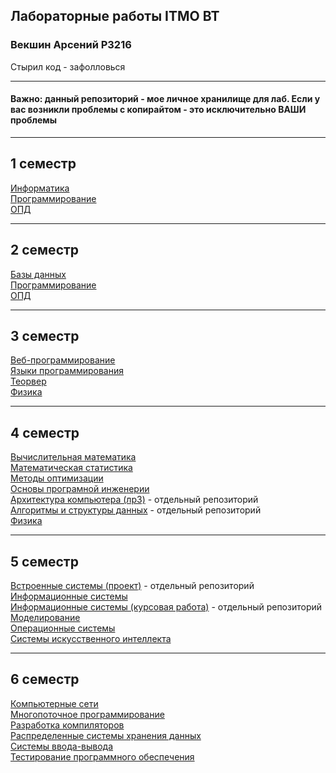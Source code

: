 ## Лабораторные работы ITMO ВТ
### Векшин Арсений P3216  
Стырил код - зафолловься

---

#### Важно: данный репозиторий - мое личное хранилище для лаб. Если у вас возникли проблемы с копирайтом - это исключительно ВАШИ проблемы

---
## 1 семестр
[Информатика](https://github.com/ArsenyVekshin/ITMO/tree/master/Inf)  
[Программирование](https://github.com/ArsenyVekshin/ITMO/tree/master/Prog)  
[ОПД](https://github.com/ArsenyVekshin/ITMO/tree/master/OPD)  


---
## 2 семестр
[Базы данных](https://github.com/ArsenyVekshin/ITMO/tree/master/DB)  
[Программирование](https://github.com/ArsenyVekshin/ITMO/tree/master/Prog)  
[ОПД](https://github.com/ArsenyVekshin/ITMO/tree/master/OPD)
    

---
## 3 семестр
[Веб-программирование](https://github.com/ArsenyVekshin/ITMO/tree/master/Web)  
[Языки программирования](https://github.com/ArsenyVekshin/ITMO/tree/master/Programming%20Languages)  
[Теорвер](https://github.com/ArsenyVekshin/ITMO/tree/master/%D0%A2%D0%B5%D0%BE%D1%80%D0%B2%D0%B5%D1%80)  
[Физика](https://github.com/ArsenyVekshin/ITMO/tree/master/Физика)
    

---
## 4 семестр
[Вычислительная математика](https://github.com/ArsenyVekshin/ITMO/tree/master/CompMath)   
[Математическая статистика](https://github.com/ArsenyVekshin/ITMO/tree/master/MathStatistic)   
[Методы оптимизации](https://github.com/ArsenyVekshin/ITMO/tree/master/Optimization%20methods)   
[Основы програмной инженерии](https://github.com/ArsenyVekshin/ITMO/tree/master/OPI)  
[Архитектура компьютера (лр3)](https://github.com/ArsenyVekshin/csa-lab3) - отдельный репозиторий  
[Алгоритмы и структуры данных](https://github.com/ArsenyVekshin/ITMO-algo) - отдельный репозиторий  
[Физика](https://github.com/ArsenyVekshin/ITMO/tree/master/Физика)

---   
## 5 семестр   
[Встроенные системы (проект)](https://github.com/ArsenyVekshin/UMK-32) - отдельный репозиторий  
[Информационные системы ](https://github.com/ArsenyVekshin/ITMO/tree/master/IS)    
[Информационные системы (курсовая работа)](https://github.com/ArsenyVekshin/SmartTasker) - отдельный репозиторий  
[Моделирование](https://github.com/ArsenyVekshin/ITMO/tree/master/Modeling)    
[Операционные системы ](https://github.com/secs-dev-os-course/xv6-riscv-24y-ArsenyVekshin)    
[Системы искусственного интеллекта](https://github.com/ArsenyVekshin/ITMO/tree/master/AISys)    

---   
## 6 семестр 
[Компьютерные сети](https://github.com/ArsenyVekshin/ITMO/tree/master/Computer%20networks)   
[Многопоточное программирование](https://github.com/ArsenyVekshin/ITMO/tree/master/Multithread)   
[Разработка компиляторов](https://github.com/ArsenyVekshin/ITMO/tree/master/Compilers)  
[Распределенные системы хранения данных](https://github.com/ArsenyVekshin/ITMO/tree/master/RSHD)   
[Системы ввода-вывода](https://github.com/ArsenyVekshin/ITMO/tree/master/IOSystems)  
[Тестирование программного обеспечения](https://github.com/ArsenyVekshin/ITMO/tree/master/Testing)   
